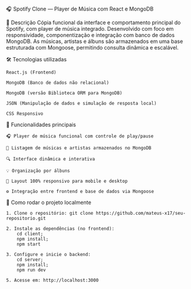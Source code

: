 🎧 Spotify Clone — Player de Música com React e MongoDB

  📌 Descrição
  Cópia funcional da interface e comportamento principal do Spotify, com player de música integrado. Desenvolvido com foco em responsividade, componentização e integração com banco de dados MongoDB.
  As músicas, artistas e álbuns são armazenados em uma base estruturada com Mongoose, permitindo consulta dinâmica e escalável.

🛠️ Tecnologias utilizadas

    React.js (Frontend)
    
    MongoDB (Banco de dados não relacional)
    
    MongoDB (versão Biblioteca ORM para MongoDB)
    
    JSON (Manipulação de dados e simulação de resposta local)
    
    CSS Responsivo

🚀 Funcionalidades principais

    🎧 Player de música funcional com controle de play/pause
    
    🎵 Listagem de músicas e artistas armazenados no MongoDB
    
    🔍 Interface dinâmica e interativa
    
    💡 Organização por álbuns
    
    📱 Layout 100% responsivo para mobile e desktop
    
    ⚙️ Integração entre frontend e base de dados via Mongoose

🧪 Como rodar o projeto localmente

    1. Clone o repositório: git clone https://github.com/mateus-x17/seu-repositorio.git
  
    2. Instale as dependências (no frontend):
        cd client;
        npm install;
        npm start
    
    3. Configure e inicie o backend:
        cd server;
        npm install;
        npm run dev
    
    5. Acesse em: http://localhost:3000







